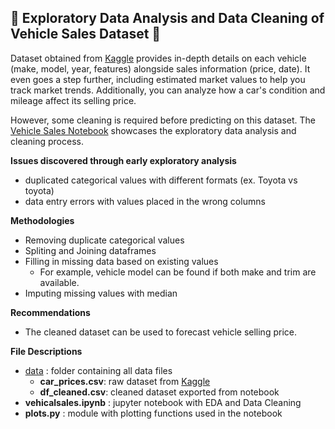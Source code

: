 ## :red_car: Exploratory Data Analysis and Data Cleaning of Vehicle Sales Dataset :broom:  

Dataset obtained from [Kaggle](https://www.kaggle.com/datasets/syedanwarafridi/vehicle-sales-data) provides in-depth details on each vehicle (make, model, year, features) alongside sales information (price, date). It even goes a step further, including estimated market values to help you track market trends. Additionally, you can analyze how a car's condition and mileage affect its selling price.

However, some cleaning is required before predicting on this dataset. The [Vehicle Sales Notebook](https://github.com/aprilhong/vehiclesales/blob/main/vehiclesales.ipynb) showcases the exploratory data analysis and cleaning process. 

**Issues discovered through early exploratory analysis**
  - duplicated categorical values with different formats (ex. Toyota vs toyota)
  - data entry errors with values placed in the wrong columns

**Methodologies** 
- Removing duplicate categorical values
- Spliting and Joining dataframes
- Filling in missing data based on existing values
  - For example, vehicle model can be found if both make and trim are available. 
- Imputing missing values with median
 
**Recommendations**
- The cleaned dataset can be used to forecast vehicle selling price. 

**File Descriptions**
  - [data](https://github.com/aprilhong/bankchurn/tree/main/data) : folder containing all data files
    - **car_prices.csv**: raw dataset from [Kaggle](https://www.kaggle.com/datasets/syedanwarafridi/vehicle-sales-data)
    - **df_cleaned.csv**: cleaned dataset exported from notebook
  - **vehicalsales.ipynb** : jupyter notebook with EDA and Data Cleaning
  - **plots.py** : module with plotting functions used in the notebook




